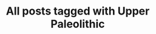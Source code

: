 ---
layout: tag
title: "All posts tagged with Upper Paleolithic"
permalink: /weblog/tags/upper-paleolithic/
taxonomy: Upper Paleolithic
---